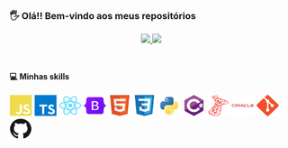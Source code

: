 ### 🖐️ Olá!! Bem-vindo aos meus repositórios

<div align="center" display="inline-block">
  <a href="https://github.com/dbenamor">
    <img height="180em" src="https://github-readme-stats.vercel.app/api?username=dbenamor&show_icons=true&layout=compact&theme=material-palenight" />
    <img height="180em" src="https://github-readme-stats.vercel.app/api/top-langs/?username=anuraghazra&layout=compact&theme=material-palenight&include_all_commits=true" />
  </a>
</div>
<br> 

## 
#### 💻 Minhas skills
<div align="left" display="inline-block">
  <code><img title="Javascript" alt="Js" height="38" width="40" src="https://raw.githubusercontent.com/devicons/devicon/master/icons/javascript/javascript-plain.svg"></code>
  <code><img title="Typescript" alt="Ts" height="38" width="40" src="https://raw.githubusercontent.com/devicons/devicon/master/icons/typescript/typescript-plain.svg"></code>
  <code><img title="React" alt="React" height="38" width="40" src="https://raw.githubusercontent.com/devicons/devicon/master/icons/react/react-original.svg"></code>
  <code><img title="Bootstrap" alt="Bootstrap" height="38" width="40" src="https://raw.githubusercontent.com/devicons/devicon/master/icons/bootstrap/bootstrap-original.svg"></code>
  <code><img title="Html" alt="HTML" height="38" width="40" src="https://raw.githubusercontent.com/devicons/devicon/master/icons/html5/html5-original.svg"></code>
  <code><img title="Css" alt="CSS" height="38" width="40" src="https://raw.githubusercontent.com/devicons/devicon/master/icons/css3/css3-original.svg"></code>
  <code><img title="Python" alt="Python" height="38" width="40" src="https://raw.githubusercontent.com/devicons/devicon/master/icons/python/python-original.svg"></code>
  <code><img title="C#" alt="Csharp" height="38" width="40" src="https://raw.githubusercontent.com/devicons/devicon/master/icons/csharp/csharp-original.svg"></code>
  <code><img title="SQLServer" alt="SQLServer" height="38" width="40" src="https://raw.githubusercontent.com/devicons/devicon/master/icons/microsoftsqlserver/microsoftsqlserver-plain.svg"></code>
  <code><img title="Oracle" alt="Oracle" height="38" width="40" src="https://raw.githubusercontent.com/devicons/devicon/master/icons/oracle/oracle-original.svg"></code>
  <code><img title="Git" alt="Git" height="38" width="40" src="https://raw.githubusercontent.com/devicons/devicon/master/icons/git/git-original.svg"></code>
  <code><img title="Github" alt="Github" height="38" width="40" src="https://raw.githubusercontent.com/devicons/devicon/master/icons/github/github-original.svg"></code>
</div>
